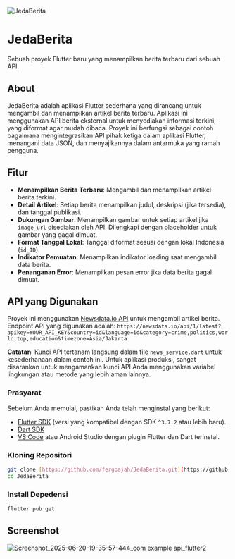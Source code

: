 ![JedaBerita](https://github.com/user-attachments/assets/0db315d9-8c63-49e0-95f3-90999d414f73)

# JedaBerita

Sebuah proyek Flutter baru yang menampilkan berita terbaru dari sebuah API.

## About

JedaBerita adalah aplikasi Flutter sederhana yang dirancang untuk mengambil dan menampilkan artikel berita terbaru. Aplikasi ini menggunakan API berita eksternal untuk menyediakan informasi terkini, yang diformat agar mudah dibaca. Proyek ini berfungsi sebagai contoh bagaimana mengintegrasikan API pihak ketiga dalam aplikasi Flutter, menangani data JSON, dan menyajikannya dalam antarmuka yang ramah pengguna.

## Fitur

* **Menampilkan Berita Terbaru**: Mengambil dan menampilkan artikel berita terkini.
* **Detail Artikel**: Setiap berita menampilkan judul, deskripsi (jika tersedia), dan tanggal publikasi.
* **Dukungan Gambar**: Menampilkan gambar untuk setiap artikel jika `image_url` disediakan oleh API. Dilengkapi dengan placeholder untuk gambar yang gagal dimuat.
* **Format Tanggal Lokal**: Tanggal diformat sesuai dengan lokal Indonesia (`id_ID`).
* **Indikator Pemuatan**: Menampilkan indikator loading saat mengambil data berita.
* **Penanganan Error**: Menampilkan pesan error jika data berita gagal dimuat.

## API yang Digunakan

Proyek ini menggunakan [Newsdata.io API](https://newsdata.io/) untuk mengambil artikel berita.
Endpoint API yang digunakan adalah:
`https://newsdata.io/api/1/latest?apikey=YOUR_API_KEY&country=id&language=id&category=crime,politics,world,top,education&timezone=Asia/Jakarta`

**Catatan**: Kunci API tertanam langsung dalam file `news_service.dart` untuk kesederhanaan dalam contoh ini. Untuk aplikasi produksi, sangat disarankan untuk mengamankan kunci API Anda menggunakan variabel lingkungan atau metode yang lebih aman lainnya.

### Prasyarat

Sebelum Anda memulai, pastikan Anda telah menginstal yang berikut:

* [Flutter SDK](https://flutter.dev/docs/get-started/install) (versi yang kompatibel dengan SDK `^3.7.2` atau lebih baru).
* [Dart SDK](https://dart.dev/get-dart)
* [VS Code](https://code.visualstudio.com/) atau Android Studio dengan plugin Flutter dan Dart terinstal.

### Kloning Repositori

```bash
git clone [https://github.com/fergoajah/JedaBerita.git](https://github.com/fergoajah/JedaBerita.git)
cd JedaBerita
```

### Install Depedensi 
```bash
flutter pub get
```

## Screenshot
![Screenshot_2025-06-20-19-35-57-444_com example api_flutter2](https://github.com/user-attachments/assets/cad47030-e760-4359-a1b0-6ddb7fc5cd38)
